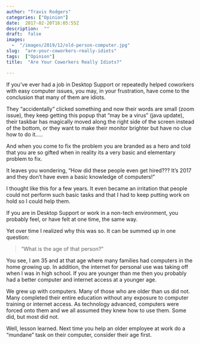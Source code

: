 ```yaml
---
author: "Travis Rodgers"
categories: ["Opinion"]
date:  2017-02-20T16:05:55Z
description:  ""
draft:  false
images: 
  -  "/images/2019/12/old-person-computer.jpg"
slug:  "are-your-coworkers-really-idiots"
tags:  ["Opinion"]
title:  "Are Your Coworkers Really Idiots?"

---
```



<p>If you’ve ever had a job in Desktop Support or repeatedly helped coworkers with easy computer issues, you may, in your frustration, have come to the conclusion that many of them are idiots.</p>
<p>They “accidentally” clicked something and now their words are small (zoom issue), they keep getting this popup that “may be a virus” (java update), their taskbar has magically moved along the right side of the screen instead of the bottom, or they want to make their monitor brighter but have no clue how to do it…..</p>
<p>And when you come to fix the problem you are branded as a hero and told that you are so gifted when in reality its a very basic and elementary problem to fix.</p>
<p>It leaves you wondering, “How did these people even get hired??? It’s 2017 and they don’t have even a basic knowledge of computers!”</p>
<p>I thought like this for a few years. It even became an irritation that people could not perform such basic tasks and that I had to keep putting work on hold so I could help them.</p>
<p>If you are in Desktop Support or work in a non-tech environment, you probably feel, or have felt at one time, the same way.</p>
<p>Yet over time I realized why this was so. It can be summed up in one question:</p>
<blockquote><p>“What is the age of that person?”</p></blockquote>
<p>You see, I am 35 and at that age where many families had computers in the home growing up. In addition, the internet for personal use was taking off when I was in high school. If you are younger than me then you probably had a better computer and internet access at a younger age.</p>
<p>We grew up with computers. Many of those who are older than us did not. Many completed their entire education without any exposure to computer training or internet access. As technology advanced, computers were forced onto them and we all assumed they knew how to use them. Some did, but most did not.</p>
<p>Well, lesson learned. Next time you help an older employee at work do a “mundane” task on their computer, consider their age first.</p>



